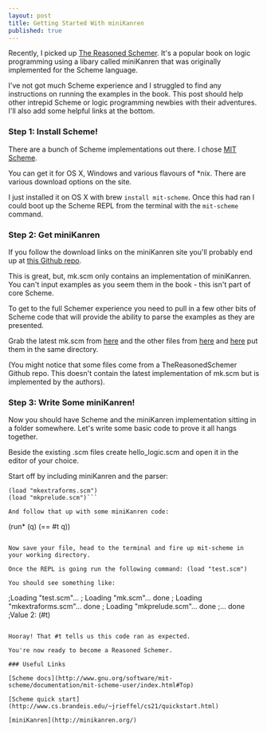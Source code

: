 ```yaml
---
layout: post
title: Getting Started With miniKanren
published: true
---
```


Recently, I picked up [The Reasoned Schemer](http://mitpress.mit.edu/books/reasoned-schemer). It's a popular book on logic programming using a libary called miniKanren that was originally implemented for the Scheme language.

I've not got much Scheme experience and I struggled to find any instructions on running the examples in the book. This post should help other intrepid Scheme or logic programming newbies with their adventures. I'll also add some helpful links at the bottom.

### Step 1: Install Scheme!

There are a bunch of Scheme implementations out there. I chose [MIT Scheme](http://www.gnu.org/software/mit-scheme/). 

You can get it for OS X, Windows and various flavours of *nix. There are various download options on the site.

I just installed it on OS X with brew ```install mit-scheme```. Once this had ran I could boot up the Scheme REPL from the terminal with the ```mit-scheme``` command.

### Step 2: Get miniKanren

If you follow the download links on the miniKanren site you'll probably end up at [this Github repo](https://github.com/miniKanren/miniKanren). 

This is great, but, mk.scm only contains an implementation of miniKanren. You can't input examples as you seem them in the book - this isn't part of core Scheme. 

To get to the full Schemer experience you need to pull in a few other bits of Scheme code that will provide the ability to parse the examples as they are presented.

Grab the latest mk.scm from [here](https://raw.githubusercontent.com/miniKanren/miniKanren/master/mk.scm) and the other files from [here](https://raw.githubusercontent.com/miniKanren/TheReasonedSchemer/master/mkextraforms.scm) and [here](https://raw.githubusercontent.com/miniKanren/TheReasonedSchemer/master/mkprelude.scm) put them in the same directory.

(You might notice that some files come from a TheReasonedSchemer Github repo. This doesn't contain the latest implementation of mk.scm but is implemented by the authors).

### Step 3: Write Some miniKanren!

Now you should have Scheme and the miniKanren implementation sitting in a folder somewhere. Let's write some basic code to prove it all hangs together. 

Beside the existing .scm files create hello_logic.scm and open it in the editor of your choice.

Start off by including miniKanren and the parser:

```(load "mk.scm")
(load "mkextraforms.scm")
(load "mkprelude.scm")```

And follow that up with some miniKanren code:

```
(run* (q)
      (== #t q))
```

Now save your file, head to the terminal and fire up mit-scheme in your working directory.

Once the REPL is going run the following command: (load "test.scm")

You should see something like:

```
;Loading "test.scm"...
;  Loading "mk.scm"... done
;  Loading "mkextraforms.scm"... done
;  Loading "mkprelude.scm"... done
;... done
;Value 2: (#t)
```

Hooray! That #t tells us this code ran as expected.

You're now ready to become a Reasoned Schemer.

### Useful Links

[Scheme docs](http://www.gnu.org/software/mit-scheme/documentation/mit-scheme-user/index.html#Top)

[Scheme quick start](http://www.cs.brandeis.edu/~jrieffel/cs21/quickstart.html)

[miniKanren](http://minikanren.org/)
